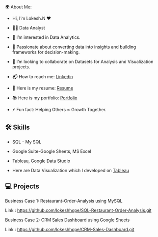 🌍 About Me:

- Hi, I’m Lokesh.N ❤️
  
- 👩‍💻 Data Analyst
  
- 👀 I’m interested in Data Analytics.
  
- 🎯 Passionate about converting data into insights and building frameworks for decision-making.
  
- 📑 I’m looking to collaborate on Datasets for Analysis and Visualization projects.
  
- 📬 How to reach me: [Linkedin](https://www.linkedin.com/in/lokeshhope/)
  
- 📄 Here is my resume: [Resume](https://drive.google.com/file/d/1BTc86PZI3UvVO4xnNzoufMZ5sUudbNV1/view?usp=sharing)
  
- 📚 Here is my portfolio: [Portfolio](https://www.datascienceportfol.io/iamarsingh)
  
- ⚡ Fun fact: Helping Others ∝ Growth Together. 

## 🛠 Skills
- SQL - My SQL
- Google Suite-Google Sheets, MS Excel
- Tableau, Google Data Studio 

- Here are Data Visualization which I developed on [Tableau](https://public.tableau.com/app/profile/amar.singh1017/vizzes) 

## 💻 Projects
Business Case 1: Restaurant-Order-Analysis using MySQL

Link : https://github.com/lokeshhope/SQL-Restaurant-Order-Analysis.git

Business Case 2: CRM Sales Dashboard using Google Sheets

Link : https://github.com/lokeshhope/CRM-Sales-Dashboard.git
